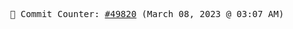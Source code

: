 <p align="center">
    <samp>
        📮 Commit Counter: <a href="https://github.com/Javascript-void0/Javascript-void0/commits/main">#49820</a> (March 08, 2023 @ 03:07 AM)
    </samp>
</p>